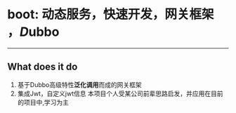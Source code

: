 # boot: 动态服务，快速开发，网关框架 ，*D*ubbo 

-------

## What does it do

1. 基于Dubbo高级特性**泛化调用**而成的网关框架
2. 集成Jwt，自定义jwt信息
本项目个人受某公司前辈思路启发，并应用在目前的项目中,学习为主
